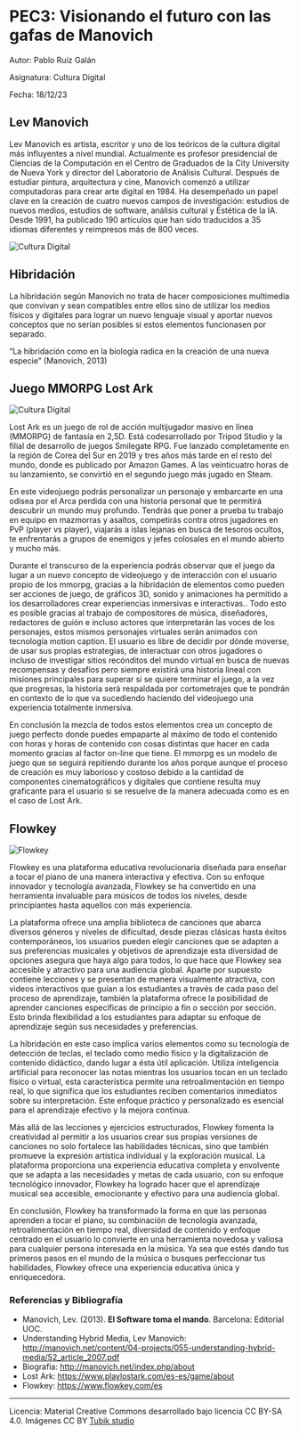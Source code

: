 # PEC3: Visionando el futuro con las gafas de Manovich 


Autor: Pablo Ruiz Galán

Asignatura: Cultura Digital

Fecha: 18/12/23


## Lev Manovich

Lev Manovich es artista, escritor y uno de los teóricos de la cultura digital más influyentes a nivel mundial. Actualmente es profesor presidencial de Ciencias de la Computación en el Centro de Graduados de la City University de Nueva York y director del Laboratorio de Análisis Cultural. Después de estudiar pintura, arquitectura y cine, Manovich comenzó a utilizar computadoras para crear arte digital en 1984. Ha desempeñado un papel clave en la creación de cuatro nuevos campos de investigación: estudios de nuevos medios, estudios de software, análisis cultural y Estética de la IA. Desde 1991, ha publicado 190 artículos que han sido traducidos a 35 idiomas diferentes y reimpresos más de 800 veces.

![Cultura Digital](https://miro.medium.com/v2/resize:fit:2400/1*5MApCaZNUDQDPf8GDEmTQA.jpeg) 


## Hibridación

La hibridación según Manovich no trata de hacer composiciones multimedia que convivan y sean compatibles entre ellos sino de utilizar los medios físicos y digitales para lograr un nuevo lenguaje visual y aportar nuevos conceptos que no serían posibles si estos elementos funcionasen por separado.

“La hibridación como en la biología radica en la creación de una nueva especie” (Manovich, 2013)



## Juego MMORPG Lost Ark
![Cultura Digital](https://i.blogs.es/fdd675/1366_2000/1366_2000.jpeg) 


Lost Ark es un juego de rol de acción multijugador masivo en línea (MMORPG) de fantasía en 2,5D.​ Está codesarrollado por Tripod Studio y la filial de desarrollo de juegos Smilegate RPG. Fue lanzado completamente en la región de Corea del Sur en 2019 y tres años más tarde en el resto del mundo, donde es publicado por Amazon Games.​ A las veinticuatro horas de su lanzamiento, se convirtió en el segundo juego más jugado en Steam.

En este videojuego podrás personalizar un personaje y  embarcarte en una odisea por el Arca perdida con una historia personal que te permitirá descubrir un mundo muy profundo. Tendrás que poner a prueba tu trabajo en equipo en mazmorras y asaltos, competirás contra otros jugadores en PvP (player vs player), viajarás a islas lejanas en busca de tesoros ocultos, te enfrentarás a grupos de enemigos y jefes colosales en el mundo abierto y mucho más.

Durante el transcurso de la experiencia podrás observar que el juego da lugar a un nuevo concepto de videojuego y de interacción con el usuario propio de los mmorpg, gracias a la hibridación de elementos como pueden ser acciones de juego, de gráficos 3D, sonido y animaciones ha permitido a los desarrolladores crear experiencias inmersivas e interactivas.. Todo  esto es posible gracias al trabajo de compositores de música, diseñadores, redactores de guión e incluso actores que interpretarán las voces de los personajes, estos mismos personajes virtuales serán animados con tecnología motion caption. 
El usuario es libre de decidir por dónde moverse, de usar sus propias estrategias, de interactuar con otros jugadores o incluso de investigar sitios recónditos del mundo virtual en busca de nuevas recompensas y desafíos pero siempre existirá una historia lineal con misiones principales para superar si se quiere terminar el juego, a la vez que progresas, la historia será respaldada por cortometrajes que te pondrán en contexto de lo que va sucediendo haciendo del videojuego una experiencia totalmente inmersiva. 

En conclusión la mezcla de todos estos elementos crea un concepto de juego perfecto donde puedes empaparte al máximo de todo el contenido con horas y horas de contenido con cosas distintas que hacer en cada momento gracias al factor on-line que tiene. El mmorpg es un modelo de juego que se seguirá repitiendo durante los años porque aunque el proceso de creación es muy laborioso y costoso debido a la cantidad de componentes cinematográficos y digitales que contiene resulta muy graficante para el usuario si se resuelve de la manera adecuada como es en el caso de Lost Ark.






## Flowkey
![Flowkey](https://s1.eestatic.com/2019/11/04/omicrono/omicrono_441966835_137054798_1706x960.jpg) 


Flowkey es una plataforma educativa revolucionaria diseñada para enseñar a tocar el piano de una manera interactiva y efectiva. Con su enfoque innovador y tecnología avanzada, Flowkey se ha convertido en una herramienta invaluable para músicos de todos los niveles, desde principiantes hasta aquellos con más experiencia.

La plataforma ofrece una amplia biblioteca de canciones que abarca diversos géneros y niveles de dificultad, desde piezas clásicas hasta éxitos contemporáneos, los usuarios pueden elegir canciones que se adapten a sus preferencias musicales y objetivos de aprendizaje esta diversidad de opciones asegura que haya algo para todos, lo que hace que Flowkey sea accesible y atractivo para una audiencia global. Aparte por supuesto contiene lecciones y se presentan de manera visualmente atractiva, con videos interactivos que guían a los estudiantes a través de cada paso del proceso de aprendizaje, también la plataforma ofrece la posibilidad de aprender canciones específicas de principio a fin o sección por sección. Esto brinda flexibilidad a los estudiantes para adaptar su enfoque de aprendizaje según sus necesidades y preferencias.

La hibridación en este caso implica varios elementos como su tecnología de detección de teclas, el teclado como medio físico y la digitalización de contenido didáctico, dando lugar a ésta útil aplicación. Utiliza inteligencia artificial para reconocer las notas mientras los usuarios tocan en un teclado físico o virtual, esta característica permite una retroalimentación en tiempo real, lo que significa que los estudiantes reciben comentarios inmediatos sobre su interpretación. Este enfoque práctico y personalizado es esencial para el aprendizaje efectivo y la mejora continua.

Más allá de las lecciones y ejercicios estructurados, Flowkey fomenta la creatividad al permitir a los usuarios crear sus propias versiones de canciones no solo fortalece las habilidades técnicas, sino que también promueve la expresión artística individual y la exploración musical. La plataforma proporciona una experiencia educativa completa y envolvente que se adapta a las necesidades y metas de cada usuario, con su enfoque tecnológico innovador, Flowkey ha logrado hacer que el aprendizaje musical sea accesible, emocionante y efectivo para una audiencia global.

En conclusión, Flowkey ha transformado la forma en que las personas aprenden a tocar el piano, su combinación de tecnología avanzada, retroalimentación en tiempo real, diversidad de contenido y enfoque centrado en el usuario lo convierte en una herramienta novedosa y valiosa para cualquier persona interesada en la música. Ya sea que estés dando tus primeros pasos en el mundo de la música o busques perfeccionar tus habilidades, Flowkey ofrece una experiencia educativa única y enriquecedora.



### Referencias y Bibliografía

* Manovich, Lev. (2013). **El Software toma el mando**. Barcelona: Editorial UOC.
* Understanding Hybrid Media, Lev Manovich: http://manovich.net/content/04-projects/055-understanding-hybrid-media/52_article_2007.pdf
* Biografia: http://manovich.net/index.php/about
* Lost Ark: https://www.playlostark.com/es-es/game/about
* Flowkey: https://www.flowkey.com/es

 



----

Licencia: Material Creative Commons desarrollado bajo licencia CC BY-SA 4.0. Imágenes CC BY [Tubik studio](https://blog.tubikstudio.com/how-to-create-original-flat-illustrations-designers-tips/) 
